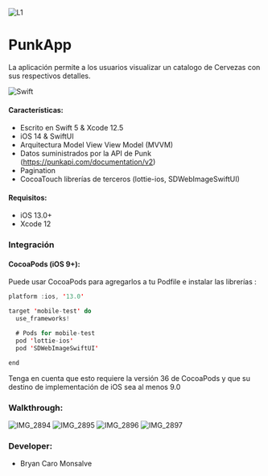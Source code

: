 ![L1](https://user-images.githubusercontent.com/58017823/119733320-a5634a00-be79-11eb-83bc-cc9ff6fb031d.png)


# PunkApp

La aplicación permite a los usuarios visualizar un catalogo de Cervezas con sus respectivos detalles.

![Swift](https://img.shields.io/badge/Swift-UI-blue.svg)

#### Características: 
     
- Escrito en Swift 5 & Xcode 12.5
- iOS 14 & SwiftUI
- Arquitectura Model View View Model (MVVM)
- Datos suministrados por la API de Punk (https://punkapi.com/documentation/v2)
- Pagination
- CocoaTouch librerías de terceros (lottie-ios, SDWebImageSwiftUI)

#### Requisitos: 

- iOS 13.0+
- Xcode 12

### Integración

#### CocoaPods (iOS 9+):

Puede usar CocoaPods para agregarlos a tu Podfile e instalar las librerías :

```swift
platform :ios, '13.0'

target 'mobile-test' do
  use_frameworks!

  # Pods for mobile-test
  pod 'lottie-ios'
  pod 'SDWebImageSwiftUI'

end
```
Tenga en cuenta que esto requiere la versión 36 de CocoaPods y que su destino de implementación de iOS sea al menos 9.0

### Walkthrough:
![IMG_2894](https://user-images.githubusercontent.com/58017823/119732999-371e8780-be79-11eb-885b-b551390e46a1.png)
![IMG_2895](https://user-images.githubusercontent.com/58017823/119733004-3a197800-be79-11eb-9f5b-832e57ebdd50.png)
![IMG_2896](https://user-images.githubusercontent.com/58017823/119733012-3c7bd200-be79-11eb-817c-7943f2ea7b10.png)
![IMG_2897](https://user-images.githubusercontent.com/58017823/119733025-3ede2c00-be79-11eb-827a-7270a951fdb2.png)



### Developer: 
     
- Bryan Caro Monsalve
